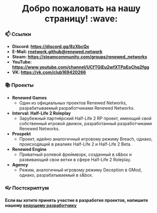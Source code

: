 <h1 align="center"> Добро пожаловать на нашу страницу! :wave:</h1>

### :mailbox: Ссылки
- <b>Discord: https://discord.gg/8zXbcQx</b> <br>
- <b>E-Mail: rnetwork.github@renewed.network</b> <br>
- <b>Steam: https://steamcommunity.com/groups/renewed_networks</b> <br>
- <b>YouTube: https://www.youtube.com/channel/UCfTGiEu2wfXTPpEoChq2fgg</b> <br>
- <b>VK: https://vk.com/club169420266</b> <br>

### 📚 Проекты
- <b>Renewed Games</b>
  - Один из официальных проектов Renewed Networks, разрабатываемый разработчиками Renewed Networks.
- <b>Interval: Half-Life 2 Roleplay</b>
  - Зарубежный партнёрский Half-Life 2 RP проект, имеющий свой собственный игровой движок, разработанный разработчиками Renewed Networks.
- <b>Prospekt</b>
  - Проект, идейно аналогичный игровому режиму Breach, однако, происходящий в реалиях Half-Life 2 и Half-Life 2 Beta.
- <b>Renewed Engine</b>
  - Приватный ролевой фреймворк, созданный в s&box и развивающий свои ветки в сфере Half-Life 2 Roleplay.
- <b>Agency</b>
  - Режим, аналогичный игровому режиму Deception в GMod, однако, разрабатываемый в s&box.

### :eyeglasses: Постскриптум
<b>Если вы хотите принять участие в разработке проектов, напишите нашему [ведущему разработчику](https://steamcommunity.com/id/bilwin/)</b>
